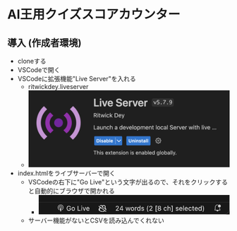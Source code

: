# AI王用クイズスコアカウンター

## 導入 (作成者環境)
- cloneする
- VSCodeで開く
- VSCodeに拡張機能"Live Server"を入れる
  - ritwickdey.liveserver 
  - ![Alt text](image.png)
- index.htmlをライブサーバーで開く
  - VSCodeの右下に"Go Live"という文字が出るので、それをクリックすると自動的にブラウザで開かれる
    - ![Alt text](image-1.png)
  - サーバー機能がないとCSVを読み込んでくれない